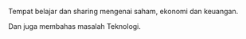 Tempat belajar dan sharing mengenai saham, ekonomi dan keuangan.

Dan juga membahas masalah Teknologi.
